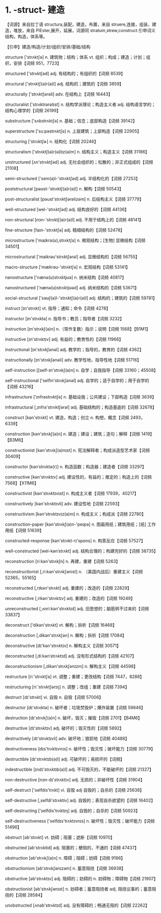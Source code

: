 # 1. -struct-	建造

【词源】来自拉丁语 structura,装配，建造，布置，来自 struere,连接，组装，建造，堆放，来自 PIEster,展开，延展，词源同 stratum,strew,construct.引申词义结构，构造，体系等。

【引申】建造/构造/计划/组织/安排/基础/结构

structure ['strʌktʃə] n. 建筑物；结构；体系 vt. 组织；构成；建造；计划；组织，安排【词频 951，7723】

structured ['strʌktʃəd] adj. 有结构的；有组织的【词频 8539】

structural ['strʌktʃ(ə)r(ə)l] adj.  结构的；建筑的【词频 3859】 

structurally ['strʌktʃərəli] adv. 在结构上【词频 16443】

structuralist ['strʌktrərəlɪst] n.  结构学派理论；构造主义者  adj.  结构语言学的；结构心理学的【词频 26199】 

substructure ['sʌbstrʌktʃə] n. 基础；信念；底部构造【词频 39142】

superstructure ['suːpəstrʌktʃə] n. 上层建筑；上部构造【词频 22905】

structuring ['strʌktʃɚ] n. 结构化【词频 20246】

structuralism ['strʌktʃ(ə)r(ə)lɪz(ə)m] n.  结构主义；构造主义【词频 31186】 

unstructured [ʌn'strʌktʃəd] adj. 无社会组织的；松散的；非正式组成的【词频 21108】

semi-structured ['sem(a)i-'strʌktʃəd] adj. 半结构化的【词频 27253】

poststructural [pəʊst-'strʌktʃ(ə)r(ə)l] n.  解构【词频 50543】

post-structuralist [pəust'strʌktʃərəlizəm] n. 后结构主义【词频 37779】

well-structured [wel-'strʌktʃəd] adj. 结构良好的【词频 44136】

non-structural [nɔn-'strʌktʃ(ə)r(ə)l] adj.  不用于结构上的【词频 48141】 

fine-structure [faɪn-'strʌktʃə] adj.  精细结构的【词频 52478】

microstructure ['maɪkrə(ʊ),strʌktʃə] n.  微观结构；[生物] 显微结构【词频 34501】 

microstructural ['maikrəu'strʌktʃərəl] adj. 显微结构的【词频 56755】

macro-structure ['mækrəu-'strʌktʃə] n. 宏观结构【词频 53141】

nanostructure ['nænə(ʊ)strʌktjʊə] n. 纳米结构【词频 40817】

nanostructured ['nænə(ʊ)strʌktjʊəd] adj. 纳米结构的【词频 53671】

social-structural ['səʊʃ(ə)l-'strʌktʃ(ə)r(ə)l] adj.  结构的；建筑的【词频 59781】 

instruct [ɪn'strʌkt] vt.  指导；通知；命令【词频 4278】

instructor [ɪn'strʌktə] n.  指导书；教员；指导者【词频 3232】

instruction [ɪn'strʌkʃ(ə)n] n.（常作复数）指示；说明【词频 1568】【B1M1】 

instructive [ɪn'strʌktɪv] adj.  有益的；教育性的【词频 11966】

instructional [ɪn'strʌkʃənəl] adj.  教学的；指导的，教育的【词频 4362】 

instructionally [ɪn'strʌkʃənəli] adv.  教学性地，指导性地【词频 51716】

self-instruction [[self-ɪn'strʌkʃ(ə)n] n.  自学；自我指导【词频 33160；45508】

self-instructional ['selfin'strʌkʃənəl] adj. 自学的；适于自学的；用于自学的【词频 43216】

infrastructure ['ɪnfrəstrʌktʃə] n.  基础设施；公共建设；下部构造【词频 3639】 

infrastructural [,ɪnfrə'strʌktʃərəl] adj.  基础结构的；构造基底的【词频 32678】

construct [kən'strʌkt] vt. 建造，构造；创立 n. 构想，概念【词频 2493，6339】

construction [kən'strʌkʃ(ə)n] n.  建造；建设；建筑；造句；解释【词频 1419】【B3M6】 

constructionist [kən'strʌkʃ(ə)nɪst] n.  宪法解释者；构成派造型艺术家【词频 30409】 

constructor [kənˈstrʌktə(r)] n.  构造函数；构造器；建造者【词频 33297】

constructive [kən'strʌktɪv] adj.  建设性的，有益的；推定的；构造上的【词频 7568】【X11M6】 

constructivist [kən'strʌktɪvɪst] n.  构成主义者【词频 17939，40217】

constructively [kən'strʌktɪvli] adv.  建设性地【词频 22593】 

constructivism [kən'strʌktɪvɪz(ə)m] n.  构成主义；构成派【词频 22780】

construction-paper [kən'strʌkʃ(ə)n-'peɪpə] n.  图画用纸；建筑用纸；[纸] 工作用纸【词频 51639】 

constructed-response [kən'strʌkt-rɪ'spɒns] n.  构答反应【词频 57527】

well-constructed [wel-kənˈstrʌkt] adj.  结构合理的；构建完好的【词频 38735】 

reconstruction [riːkən'strʌkʃn] n.  再建，重建【词频 5263】

reconstructionist [,ri:kən'strʌkʃənist] n. （美国内战后）重建主义【词频 52365，55165】

reconstructed [,rɪkən'strʌkt] adj.  重建的；改造的【词频 22829】

reconstructive [,rikən'strʌktɪv] adj.  重建的；改造的【词频 19249】

unreconstructed [,ʌnriːkən'strʌktɪd] adj.  旧思想的；脑筋转不过来的【词频 33837】 

deconstruct ['dikən'strʌkt] vt. 解构；拆析【词频 16468】

deconstruction [,dikən'strʌkʃən] n. 解构；拆析【词频 17084】

deconstructive [dɪ'kən'strʌktɪv] n.  解构主义【词频 30571】 

deconstructed [ˌdiːkənˈstrʌktɪd] adj.  没有形式结构的【词频 42107】 

deconstructionism [,dikən'strʌkʃənɪzm] n.  解构主义【词频 44598】 

restructure [riː'strʌktʃə] vt. 调整；重建；更改结构【词频 7447，8288】

restructuring [riː'strʌktʃərɪŋ] n.  调整；改组；重建【词频 7394】

destruct [dɪ'strʌkt] vi.  自毁 n.  自毁【词频 57006】

destructor [dɪ'strʌktə] n.  破坏者；垃圾焚毁炉；爆炸装置【词频 59846】 

destruction [dɪ'strʌkʃ(ə)n] n.  破坏，毁灭；摧毁【词频 2701】【B4M6】 

destructive [dɪ'strʌktɪv] adj. 破坏的；毁灭性的【词频 5892】 

destructively [dɪ'strʌktɪvli] adv.  破坏地；狼狈地【词频 40488】

destructiveness [dɪs'trʌktɪvnɪs] n.  破坏性；毁灭性；破坏能力【词频 30779】 

destructible [dɪ'strʌktɪb(ə)l] adj.  可破坏的；易损坏的【词频】

indestructible [ɪndɪ'strʌktɪb(ə)l] adj.  不可毁灭的，不能破坏的【词频 21327】 

non-destructive [nɔn-dɪ'strʌktɪv] adj.  无损的；非破坏性【词频 31904】

self-destruct ['selfdis'trʌkt] vi. 自毁 adj 自毁的；自杀的【词频 25638】

self-destructive [,selfdi'strʌktiv] adj. 自毁的；表现自杀欲望的【词频 16402】

self-destructing ['selfdis'trʌktɪŋ] adj.  自毁的；自杀的【词频 50923】

self-destructiveness ['selfdɪs'trʌktɪvnɪs] n.  破坏性；毁灭性；破坏能力【词频 51496】 

obstruct [əb'strʌkt] vt. 妨碍；阻塞；遮断【词频 10970】

obstructed [əb'strʌktid] adj. 阻塞的；梗阻的，不通的【词频 47437】

obstruction [əb'strʌkʃ(ə)n] n.  障碍；阻碍；妨碍【词频 9186】 

obstructionism [əb'strʌkʃənɪzəm] n.  蓄意阻挠【词频 36938】

obstructive [əb'strʌktɪv] adj.  阻碍的；妨碍的 n. 妨碍物；障碍物【词频 21907】

obstructionist [əb'strʌkʃənɪst] n.  妨碍者；蓄意阻挠者 adj.  阻挠议事的；蓄意阻挠的【词频 28584】 

unobstructed [ʌnəb'strʌktɪd] adj.  没有障碍的；畅通无阻的【词频 22262】